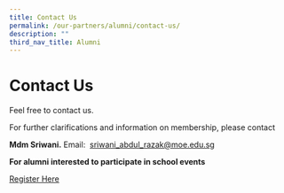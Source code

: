 ```yaml
---
title: Contact Us
permalink: /our-partners/alumni/contact-us/
description: ""
third_nav_title: Alumni
---
```

# **Contact Us**

Feel free to contact us.

For further clarifications and information on membership, please contact

**Mdm Sriwani.** Email:  [sriwani\_abdul\_razak@moe.edu.sg](mailto:sriwani_abdul_razak@moe.edu.sg)

**For alumni interested to participate in school events**

[Register Here](http://goo.gl/sCDvG)